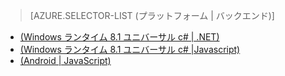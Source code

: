 > [AZURE.SELECTOR-LIST (プラットフォーム | バックエンド)]
- [(Windows ランタイム 8.1 ユニバーサル c# | .NET)](../articles/mobile-services-dotnet-backend-windows-universal-dotnet-upload-data-blob-storage.md)
- [(Windows ランタイム 8.1 ユニバーサル c# |Javascript)](../articles/mobile-services-javascript-backend-windows-universal-dotnet-upload-data-blob-storage.md)
- [(Android | JavaScript)](../articles/mobile-services-android-upload-data-blob-storage.md)

